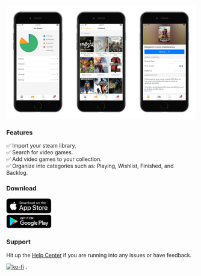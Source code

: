 ![GitHub Logo](assets/screenshots.png)


### Features

✅ Import your steam library.<br />
✅ Search for video games.<br />
✅ Add video games to your collection.<br />
✅ Organize into categories such as: Playing, Wishlist, Finished, and Backlog.<br />


### Download

<a href="https://apps.apple.com/us/app/gamecat-io/id1473064772"><img src="assets/ios.svg" width="120" /></a><br />
<a href="https://play.google.com/store/apps/details?id=io.steverivera.gamecat"><img src="assets/android.png" width="120" /></a>


### Support

Hit up the [Help Center](https://srivera.atlassian.net/servicedesk/customer/portals) if you are running into any issues or have feedback.

[![ko-fi](https://www.ko-fi.com/img/githubbutton_sm.svg)](https://ko-fi.com/X8X211UMQ)
.
